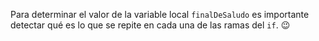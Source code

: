 Para determinar el valor de la variable local `finalDeSaludo` es importante detectar qué es lo que se repite en cada una de las ramas del `if`. :wink: